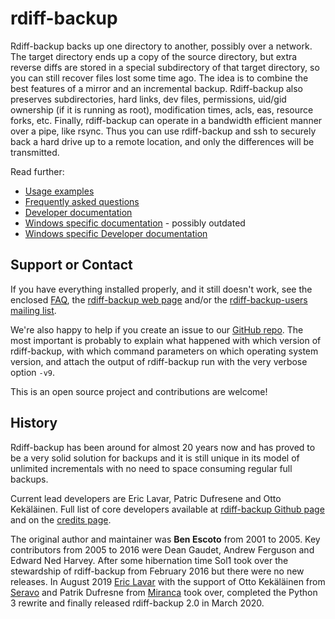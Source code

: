 # rdiff-backup

Rdiff-backup backs up one directory to another, possibly over a network. The target directory ends up a copy of the source directory, but extra reverse diffs are stored in a special subdirectory of that target directory, so you can still recover files lost some time ago. The idea is to combine the best features of a mirror and an incremental backup. Rdiff-backup also preserves subdirectories, hard links, dev files, permissions, uid/gid ownership (if it is running as root), modification times, acls, eas, resource forks, etc. Finally, rdiff-backup can operate in a bandwidth efficient manner over a pipe, like rsync. Thus you can use rdiff-backup and ssh to securely back a hard drive up to a remote location, and only the differences will be transmitted.

Read further:

* [Usage examples](examples.md)
* [Frequently asked questions](FAQ.md)
* [Developer documentation](DEVELOP.md)
* [Windows specific documentation](Windows-README.md) - possibly outdated
* [Windows specific Developer documentation](Windows-DEVELOP.md)


## Support or Contact

If you have everything installed properly, and it still doesn't work,
see the enclosed [FAQ](docs/FAQ.md), the [rdiff-backup web page](https://rdiff-backup.net/)
and/or the [rdiff-backup-users mailing list](https://lists.nongnu.org/mailman/listinfo/rdiff-backup-users).

We're also happy to help if you create an issue to our
[GitHub repo](https://github.com/rdiff-backup/rdiff-backup/issues). The most
important is probably to explain what happened with which version of rdiff-backup,
with which command parameters on which operating system version, and attach the output
of rdiff-backup run with the very verbose option `-v9`.

This is an open source project and contributions are welcome!


## History

Rdiff-backup has been around for almost 20 years now and has proved to be a very solid solution for backups and it is still unique in its model of unlimited incrementals with no need to space consuming regular full backups.

Current lead developers are Eric Lavar, Patric Dufresene and Otto Kekäläinen. Full list of core developers available at [rdiff-backup Github page](https://github.com/rdiff-backup/rdiff-backup/people) and on the [credits page](credits.md).

The original author and maintainer was **Ben Escoto** from 2001 to 2005. Key contributors from 2005 to 2016 were Dean Gaudet, Andrew Ferguson and Edward Ned Harvey. After some hibernation time Sol1 took over the stewardship of rdiff-backup from February 2016 but there were no new releases. In August 2019 [Eric Lavar](https://www.lavar.de/) with the support of Otto Kekäläinen from [Seravo](https://seravo.com/) and Patrik Dufresne from [Miranca](http://www.patrikdufresne.com/en/minarca/) took over, completed the Python 3 rewrite and finally released rdiff-backup 2.0 in March 2020.

